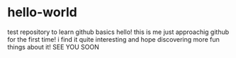 # hello-world
test repository to learn github basics
hello! this is me just approachig github for the first time!
i find it quite interesting and hope discovering more fun things about it!
SEE YOU SOON
